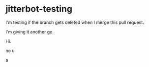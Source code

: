 # jitterbot-testing

I'm testing if the branch gets deleted when I merge this pull request.

I'm giving it another go.

Hi.

no u

a
